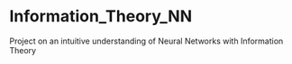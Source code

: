 # Information_Theory_NN
Project on an intuitive understanding of Neural Networks with Information Theory
